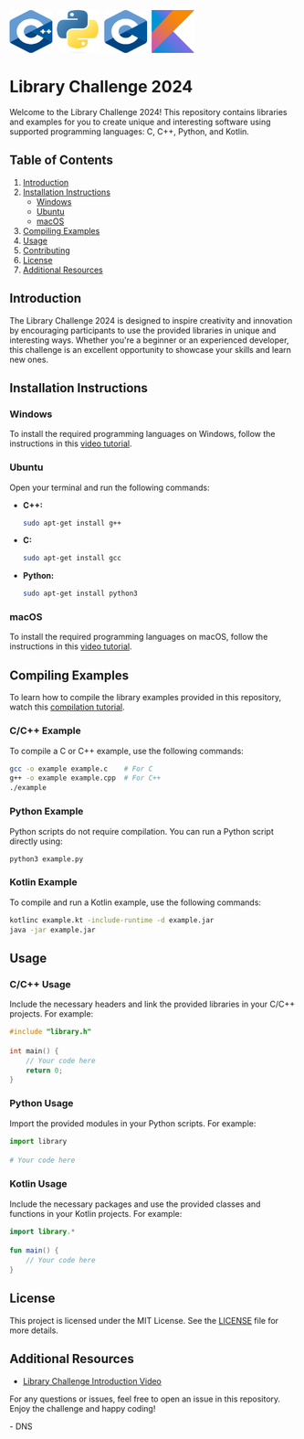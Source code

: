 <img src="zimages/cpp_logo.png" width="75" height="75" />&nbsp;&nbsp;<img src="zimages/python_logo.png" width="75" height="75" />&nbsp;&nbsp;<img src="zimages/c_logo.png" width="75" height="75" />&nbsp;&nbsp;<img src="zimages/kotlin_logo.png" width="75" height="75" />

# Library Challenge 2024

Welcome to the Library Challenge 2024! This repository contains libraries and examples for you to create unique and interesting software using supported programming languages: C, C++, Python, and Kotlin.

## Table of Contents

1. [Introduction](#introduction)
2. [Installation Instructions](#installation-instructions)
   - [Windows](#windows)
   - [Ubuntu](#ubuntu)
   - [macOS](#macos)
3. [Compiling Examples](#compiling-examples)
4. [Usage](#usage)
5. [Contributing](#contributing)
6. [License](#license)
7. [Additional Resources](#additional-resources)

## Introduction

The Library Challenge 2024 is designed to inspire creativity and innovation by encouraging participants to use the provided libraries in unique and interesting ways. Whether you're a beginner or an experienced developer, this challenge is an excellent opportunity to showcase your skills and learn new ones.

## Installation Instructions

### Windows

To install the required programming languages on Windows, follow the instructions in this [video tutorial](https://youtu.be/5vYDs8Cuh88).

### Ubuntu

Open your terminal and run the following commands:

- **C++:**
  ```bash
  sudo apt-get install g++
  ```
- **C:**
  ```bash
  sudo apt-get install gcc
  ```
- **Python:**
  ```bash
  sudo apt-get install python3
  ```

### macOS

To install the required programming languages on macOS, follow the instructions in this [video tutorial](https://youtu.be/0z-fCNNqfEg).

## Compiling Examples

To learn how to compile the library examples provided in this repository, watch this [compilation tutorial](https://youtu.be/Kn4JIKQeOOU).

### C/C++ Example

To compile a C or C++ example, use the following commands:

```bash
gcc -o example example.c    # For C
g++ -o example example.cpp  # For C++
./example
```

### Python Example

Python scripts do not require compilation. You can run a Python script directly using:

```bash
python3 example.py
```

### Kotlin Example

To compile and run a Kotlin example, use the following commands:

```bash
kotlinc example.kt -include-runtime -d example.jar
java -jar example.jar
```

## Usage

### C/C++ Usage

Include the necessary headers and link the provided libraries in your C/C++ projects. For example:

```c
#include "library.h"

int main() {
    // Your code here
    return 0;
}
```

### Python Usage

Import the provided modules in your Python scripts. For example:

```python
import library

# Your code here
```

### Kotlin Usage

Include the necessary packages and use the provided classes and functions in your Kotlin projects. For example:

```kotlin
import library.*

fun main() {
    // Your code here
}
```

## License

This project is licensed under the MIT License. See the [LICENSE](LICENSE) file for more details.

## Additional Resources

- [Library Challenge Introduction Video](https://youtu.be/F_MRtEidph8)

For any questions or issues, feel free to open an issue in this repository. Enjoy the challenge and happy coding!

\- DNS
